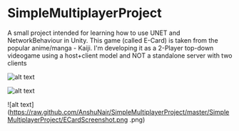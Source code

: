 # SimpleMultiplayerProject
A small project intended for learning how to use UNET and NetworkBehaviour in Unity. This game (called E-Card) is taken from the popular anime/manga - Kaiji. I'm developing it as a 2-Player top-down videogame using a host+client model and NOT a standalone server with two clients

![alt text](https://tokyogazette.files.wordpress.com/2012/02/kaiji-background.png)

![alt text](https://pre00.deviantart.net/2e1f/th/pre/f/2015/145/1/1/_kaiji__e_card___full_set_by_greysonx-d8ps79m.png)

![alt text](https://raw.github.com/AnshuNair/SimpleMultiplayerProject/master/SimpleMultiplayerProject/ECardScreenshot.png .png)
